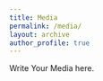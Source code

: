 ```yaml
---
title: Media
permalink: /media/
layout: archive
author_profile: true
---
```



Write Your Media here.